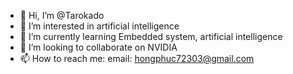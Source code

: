 - 👋 Hi, I’m @Tarokado
- 👀 I’m interested in artificial intelligence
- 🌱 I’m currently learning Embedded system, artificial intelligence
- 💞️ I’m looking to collaborate on NVIDIA
- 📫 How to reach me: email: hongphuc72303@gmail.com

<!---
Tarokado/Tarokado is a ✨ special ✨ repository because its `README.md` (this file) appears on your GitHub profile.
You can click the Preview link to take a look at your changes.
--->
